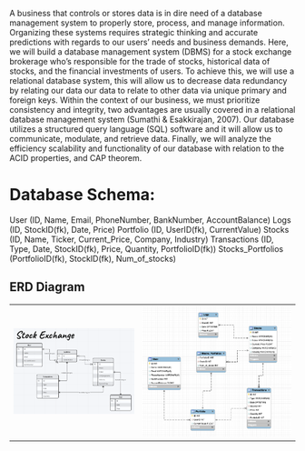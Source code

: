 A business that controls or stores data is in dire need of a database management system to properly store, process, and manage information. Organizing these systems requires strategic thinking and accurate predictions with regards to our users’ needs and business demands. Here, we will build a database management system (DBMS) for a stock exchange brokerage who’s responsible for the trade of stocks, historical data of stocks, and the financial investments of users. To achieve this, we will use a relational database system, this will allow us to decrease data redundancy by relating our data our data to relate to other data via unique primary and foreign keys. Within the context of our business, we must prioritize consistency and integrity, two advantages are usually covered in a relational database management system (Sumathi & Esakkirajan, 2007). Our database utilizes a structured query language (SQL) software and it will allow us to communicate, modulate, and retrieve data. Finally, we will analyze the efficiency scalability and functionality of our database with relation to the ACID properties, and CAP theorem.

# **Database Schema:**
User (ID, Name, Email, PhoneNumber, BankNumber, AccountBalance)
Logs (ID, StockID(fk), Date, Price)
Portfolio (ID, UserID(fk), CurrentValue)
Stocks (ID, Name, Ticker, Current_Price, Company, Industry)
Transactions (ID, Type, Date, StockID(fk), Price, Quantity, PortfolioID(fk))
Stocks_Portfolios (PortfolioID(fk), StockID(fk), Num_of_stocks)

## ERD Diagram 
<table>
  <tr>
    <td><img src="https://github.com/ornels/Portfolio/blob/main/SQL%20and%20Data%20Modeling/ERD_stock_exchange.png" alt="Image 1"></td>
    <td><img src="https://github.com/ornels/Portfolio/blob/main/SQL%20and%20Data%20Modeling/ERD_stock_exchange_2.png" alt="Image 2"></td>
  </tr>
</table>

